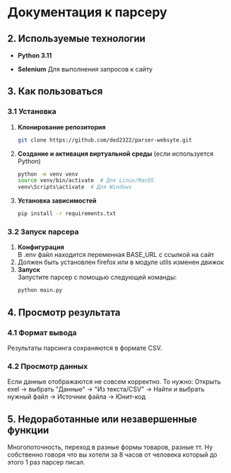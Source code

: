 # **Документация к парсеру**

## **2. Используемые технологии**

- **Python 3.11**

- **Selenium** Для выполнения запросов к сайту

## **3. Как пользоваться**

### **3.1 Установка**
1. **Клонирование репозитория**  
    ```bash
    git clone https://github.com/ded2322/parser-websyte.git
    ```
2. **Создание и активация виртуальной среды** (если используется Python)  
    ```bash
    python -m venv venv
    source venv/bin/activate  # Для Linux/MacOS
    venv\Scripts\activate  # Для Windows
    ```
3. **Установка зависимостей**  
    ```bash
    pip install -r requirements.txt
    ```

### **3.2 Запуск парсера**
1. **Конфигурация**  
   В .env файл находится переменная BASE_URL с ссылкой на сайт
2. Должен быть установлен firefox или в модуле utils изменен движок
3. **Запуск**  
   Запустите парсер с помощью следующей команды:
   ```bash
   python main.py
   ```


## **4. Просмотр результата**

### **4.1 Формат вывода**
Результаты парсинга сохраняются в формате CSV. 


### **4.2 Просмотр данных**

Если данные отображаются не совсем корректно.
То нужно:
Открыть exel -> выбрать "Данные" -> 
"Из текста/CSV" -> Найти и выбрать нужный файл 
-> Источник файла -> Юнит-код


## **5. Недоработанные или незавершенные функции**
Многопоточность, переход в разные формы товаров, разные тт.
Ну собственно говоря что вы хотели за 8 часов от человека который до этого 1 раз парсер писал.
